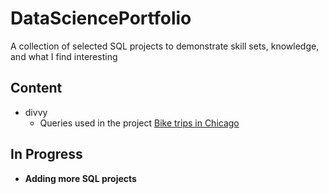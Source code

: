 # DataSciencePortfolio
A collection of selected SQL projects to demonstrate skill sets, knowledge, and what I find interesting

## Content
- divvy
    - Queries used in the project [Bike trips in Chicago](https://github.com/ca-ros/DataSciencePortfolio/tree/master/Bike-trips-in-Chicago)

## In Progress
- **Adding more SQL projects**
    